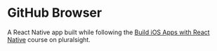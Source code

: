 # GitHub Browser
A React Native app built while following the [Build iOS Apps with React Native](https://app.pluralsight.com/library/courses/build-ios-apps-react-native) course on pluralsight.
